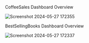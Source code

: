 CoffeeSales Dashboard Overview 

![Screenshot 2024-05-27 172355](https://github.com/mariiamayy/Excel_Projects/assets/157510408/019b6b7c-39e6-407d-ab3a-6aed546e7e8a)




BestSellingBooks Dashboard Overview 

![Screenshot 2024-05-27 172337](https://github.com/mariiamayy/Excel_Projects/assets/157510408/8904ec6f-5f2e-4712-9ccf-e6604693db6c)
